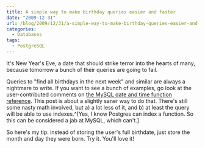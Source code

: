 ```yaml
---
title: A simple way to make birthday queries easier and faster
date: "2009-12-31"
url: /blog/2009/12/31/a-simple-way-to-make-birthday-queries-easier-and-faster/
categories:
  - Databases
tags:
  - PostgreSQL
---
```

It's New Year's Eve, a date that should strike terror into the hearts of many, because tomorrow a bunch of their queries are going to fail.

Queries to "find all birthdays in the next week" and similar are always a nightmare to write. If you want to see a bunch of examples, go look at the user-contributed comments on [the MySQL date and time function reference](http://dev.mysql.com/doc/refman/5.1/en/date-and-time-functions.html). This post is about a slightly saner way to do that. There's still some nasty math involved, but a) a lot less of it, and b) at least the query will be able to use indexes.^[Yes, I know Postgres can index a function. So this can be considered a jab at MySQL, which can't.]

So here's my tip: instead of storing the user's full birthdate, just store the month and day they were born. Try it. You'll love it!
